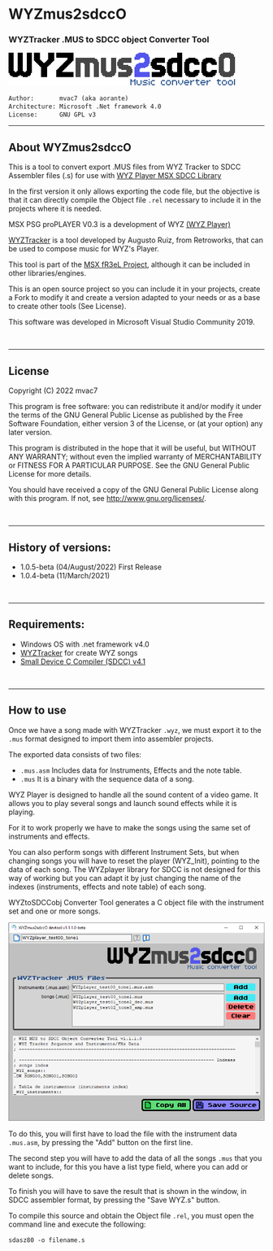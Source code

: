 # WYZmus2sdccO 
### WYZTracker .MUS to SDCC object Converter Tool

![WYZtoSDCCo title logo](GFX/WYZmus2sdccO_logo.png)
    
```
Author:       mvac7 (aka aorante)
Architecture: Microsoft .Net framework 4.0
License:      GNU GPL v3  
```
                                                             

---

## About WYZmus2sdccO

This is a tool to convert export .MUS files from WYZ Tracker to SDCC Assembler files (.s) for use with [WYZ Player MSX SDCC Library](https://github.com/mvac7/SDCC_WYZplayer)

In the first version it only allows exporting the code file, but the objective is that it can directly compile the Object file `.rel` necessary to include it in the projects where it is needed.

MSX PSG proPLAYER V0.3 is a development of WYZ [(WYZ Player)](https://github.com/AugustoRuiz/WYZTracker/tree/master/AsmPlayer)

[WYZTracker](https://github.com/AugustoRuiz/WYZTracker) is a tool developed by Augusto Ruiz, from Retroworks, that can be used to compose music for WYZ's Player.

This tool is part of the [MSX fR3eL Project](https://github.com/mvac7/SDCC_MSX_fR3eL), although it can be included in other libraries/engines.

This is an open source project so you can include it in your projects, create a Fork to modify it and create a version adapted to your needs or as a base to create other tools (See License).

This software was developed in Microsoft Visual Studio Community 2019.

<br/>

---

## License

Copyright (C) 2022 mvac7

This program is free software: you can redistribute it and/or modify it under the terms of the GNU General Public License as published by
the Free Software Foundation, either version 3 of the License, or (at your option) any later version.

This program is distributed in the hope that it will be useful,
but WITHOUT ANY WARRANTY; without even the implied warranty of MERCHANTABILITY or FITNESS FOR A PARTICULAR PURPOSE.
See the GNU General Public License for more details.

You should have received a copy of the GNU General Public License along with this program.  If not, see <http://www.gnu.org/licenses/>.

<br/> 

---

## History of versions:

- 1.0.5-beta (04/August/2022) First Release
- 1.0.4-beta (11/March/2021) 


<br/> 

---

## Requirements:

- Windows OS with .net framework v4.0
- [WYZTracker](https://github.com/AugustoRuiz/WYZTracker) for create WYZ songs
- [Small Device C Compiler (SDCC) v4.1](http://sdcc.sourceforge.net/)

<br/>

---
 
## How to use

Once we have a song made with WYZTracker `.wyz`, we must export it to the `.mus` format designed to import them into assembler projects.

The exported data consists of two files:
- `.mus.asm` Includes data for Instruments, Effects and the note table.
- `.mus` It is a binary with the sequence data of a song.

WYZ Player is designed to handle all the sound content of a video game. It allows you to play several songs and launch sound effects while it is playing.

For it to work properly we have to make the songs using the same set of instruments and effects.

You can also perform songs with different Instrument Sets, but when changing songs you will have to reset the player (WYZ_Init), pointing to the data of each song. 
The WYZplayer library for SDCC is not designed for this way of working but you can adapt it by just changing the name of the indexes (instruments, effects and note table) of each song.

WYZtoSDCCobj Converter Tool generates a C object file with the instrument set and one or more songs.

![WYZtoSDCCobj_v1000_screenshot00](GFX/WYZtoSDCCobj_v1000_screenshot00.png)

To do this, you will first have to load the file with the instrument data `.mus.asm`, by pressing the "Add" button on the first line.

The second step you will have to add the data of all the songs `.mus` that you want to include, for this you have a list type field, where you can add or delete songs.

To finish you will have to save the result that is shown in the window, in SDCC assembler format, by pressing the "Save WYZ.s" button.

To compile this source and obtain the Object file `.rel`, you must open the command line and execute the following:

```
sdasz80 -o filename.s
```
